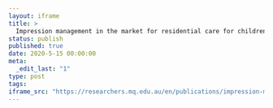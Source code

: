 ```yaml
---
layout: iframe
title: >
  Impression management in the market for residential care for children and youth in Sweden
status: publish
published: true
date: 2020-5-15 00:00:00
meta:
  _edit_last: "1"
type: post
tags:
iframe_src: "https://researchers.mq.edu.au/en/publications/impression-management-in-the-market-for-residential-care-for-chil"
---
```

        